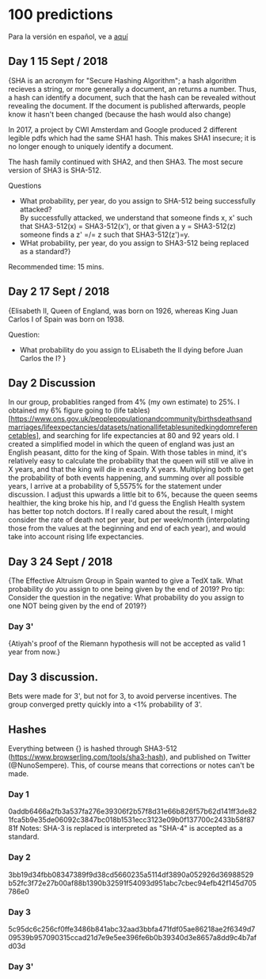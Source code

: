 # 100 predictions

Para la versión en español, ve a [aquí](nunosempere.github.io/rat/100-predicciones)

## Day 1  15 Sept / 2018
{SHA is an acronym for "Secure Hashing Algorithm"; a hash algorithm recieves a string, or more generally a document, an returns a number.
Thus, a hash can identify a document, such that the hash can be revealed without revealing the document. 
If the document is published afterwards, people know it hasn't been changed (because the hash would also change)

In 2017, a project by CWI Amsterdam and Google produced 2 different legible pdfs which had the same SHA1 hash.
This makes SHA1 insecure; it is no longer enough to uniquely identify a document.

The hash family continued with SHA2, and then SHA3. The most secure version of SHA3 is SHA-512.

Questions
- What probability, per year, do you assign to SHA-512 being successfully attacked?  
By successfully attacked, we understand that someone finds x, x' such that SHA3-512(x) = SHA3-512(x'), or that given a
y = SHA3-512(z) someone finds a z' =/= z such that SHA3-512(z')=y.
- WHat probability, per year, do you assign to SHA3-512 being replaced as a standard?}

Recommended time: 15 mins.

## Day 2 17 Sept / 2018
{Elisabeth II, Queen of England, was born on 1926, whereas King Juan Carlos I of Spain was born on 1938. 

Question:
- What probability do you assign to ELisabeth the II dying before Juan Carlos the I?
}

## Day 2 Discussion
In our group, probablities ranged from 4% (my own estimate) to 25%. I obtained my 6% figure going to (life tables)[https://www.ons.gov.uk/peoplepopulationandcommunity/birthsdeathsandmarriages/lifeexpectancies/datasets/nationallifetablesunitedkingdomreferencetables], and searching for life expectancies at 80 and 92 years old. I created a simplified model in which the queen of england was just an English peasant, ditto for the king of Spain.
With those tables in mind, it's relatively easy to calculate the probability that the queen will still ve alive in X years, and that the king will die in exactly X years. Multiplying both to get the probability of both events happening, and summing over all possible years, I arrive at a probability of 5,5575% for the statement under discussion. I adjust this upwards a little bit to 6%, because the queen seems healthier, the king broke his hip, and I'd guess the English Health system has better top notch doctors. If I really cared about the result, I might consider the rate of death not per year, but per week/month (interpolating those from the values at the beginning and end of each year), and would take into account rising life expectancies.

## Day 3  24 Sept / 2018
{The Effective Altruism Group in Spain wanted to give a TedX talk. What probability do you assign to one being given by the end of 2019? Pro tip: Consider the question in the negative:  What probability do you assign to one NOT being given by the end of 2019?}

### Day 3'
{Atiyah's proof of the Riemann hypothesis will not be accepted as valid 1 year from now.}

## Day 3 discussion.
Bets were made for 3', but not for 3, to avoid perverse incentives. The group converged pretty quickly into a <1% probability of 3'.

## Hashes
Everything between {} is hashed through SHA3-512 (https://www.browserling.com/tools/sha3-hash), and published on Twitter (@NunoSempere).
This, of course means that corrections or notes can't be made.

### Day 1
0addb6466a2fb3a537fa276e39306f2b57f8d31e66b826f57b62d141ff3de821fca5b9e35de06092c3847bc018b1531ecc3123e09b0f137700c2433b58f8781f
Notes: SHA-3 is replaced is interpreted as "SHA-4" is accepted as a standard.

### Day 2
3bb19d34fbb08347389f9d38cd5660235a5114df3890a052926d36988529b52fc3f72e27b00af88b1390b32591f54093d951abc7cbec94efb42f145d705786e0

### Day 3
5c95dc6c256cf0ffe3486b841abc32aad3bbfa471fdf05ae86218ae2f6349d709539b957090315ccad21d7e9e5ee396fe6b0b39340d3e8657a8dd9c4b7afd03d

### Day 3'
